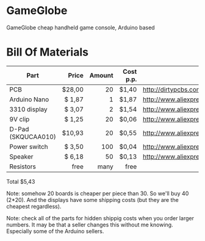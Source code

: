 # GameGlobe
GameGlobe cheap handheld game console, Arduino based

# Bill Of Materials
Part			|  Price	|  Amount	|  Cost p.p.	|  Link
------------------------|--------------:|--------------:|--------------:|------------------------------
PCB			|  $28,00	|    20		|  $1,40	|  http://dirtypcbs.com/
Arduino Nano		|  $ 1,87	|     1		|  $1,87	|  http://www.aliexpress.com/item//32242060255.html
3310 display		|  $ 3,07	|     2		|  $1,54	|  http://www.aliexpress.com/item//32438248013.html
9V clip			|  $ 1,25	|    20		|  $0,06	|  http://www.aliexpress.com/item//32353434826.html
D-Pad (SKQUCAA010)	|  $10,93	|    20		|  $0,55	|  http://www.aliexpress.com/item//32354178656.html
Power switch		|  $ 3,50	|   100		|  $0,04	|  http://www.aliexpress.com/item//32390211893.html
Speaker			|  $ 6,18	|    50		|  $0,13	|  http://www.aliexpress.com/item//32438430293.html
Resistors		|    free	|  many		|   free	|  

Total $5,43

Note: somehow 20 boards is cheaper per piece than 30. So we'll buy 40 (2*20).
And the displays have some shipping costs (but they are the cheapest regardless).

Note: check all of the parts for hidden shippig costs when you order larger numbers.
It may be that a seller changes this without me knowing. Especially some of the Arduino sellers.
